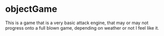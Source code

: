 objectGame
==========

This is a game that is a very basic attack engine, that may or may not progress onto a full blown game, depending on weather or not I feel like it.